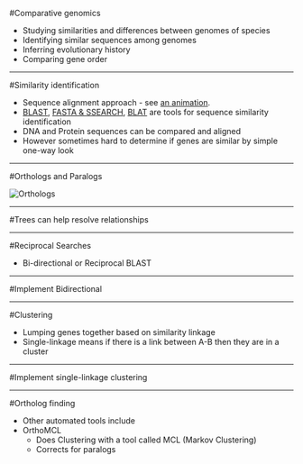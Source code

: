 #Comparative genomics

* Studying similarities and differences between genomes of species
* Identifying similar sequences among genomes
* Inferring evolutionary history
* Comparing gene order

---
#Similarity identification

* Sequence alignment approach - see [an animation](http://statgen.ncsu.edu/slse/animations/module1.html).
* [BLAST](http://blast.ncbi.nlm.nih.gov/), [FASTA & SSEARCH](http://fasta.bioch.virginia.edu/fasta_www2/fasta_list2.shtml), [BLAT](http://genome.ucsc.edu/FAQ/FAQblat.html) are tools for sequence similarity identification
* DNA and Protein sequences can be compared and aligned
* However sometimes hard to determine if genes are similar by simple one-way look

---
#Orthologs and Paralogs

![Orthologs](orthologs.gif)

---
#Trees can help resolve relationships


---
#Reciprocal Searches

* Bi-directional or Reciprocal BLAST


---
#Implement Bidirectional

---
#Clustering

* Lumping genes together based on similarity linkage
* Single-linkage means if there is a link between A-B then they are in a cluster


---
#Implement single-linkage clustering


---
#Ortholog finding

* Other automated tools include
* OrthoMCL
    * Does Clustering with a tool called MCL (Markov Clustering)
    * Corrects for paralogs
